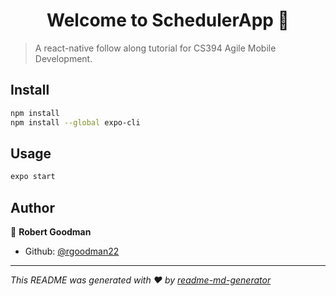 <h1 align="center">Welcome to SchedulerApp 👋</h1>
<p>
</p>

> A react-native follow along tutorial for CS394 Agile Mobile Development.

## Install

```sh
npm install
npm install --global expo-cli
```

## Usage

```sh
expo start
```

## Author

👤 **Robert Goodman**

* Github: [@rgoodman22](https://github.com/rgoodman22)

---

_This README was generated with ❤️ by [readme-md-generator](https://github.com/kefranabg/readme-md-generator)_
